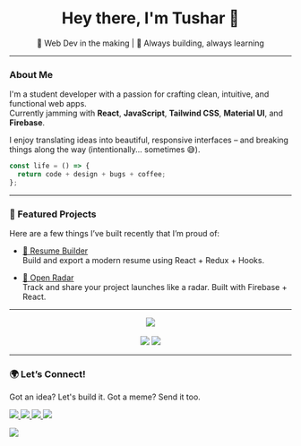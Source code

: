 

<h1 align="center">Hey there, I'm Tushar 👋</h1>

<p align="center">
  🚀 Web Dev in the making  | 🎯 Always building, always learning
</p>

---

### About Me

I'm a student developer with a passion for crafting clean, intuitive, and functional web apps.<br>
Currently jamming with **React**, **JavaScript**, **Tailwind CSS**, **Material UI**, and **Firebase**.

I enjoy translating ideas into beautiful, responsive interfaces – and breaking things along the way (intentionally... sometimes 😅).

```js
const life = () => {
  return code + design + bugs + coffee;
};
```

---

### 🚀 Featured Projects

Here are a few things I’ve built recently that I’m proud of:

- [🔧 Resume Builder](https://github.com/itsonlyTushar/Resume_Builder)  
  Build and export a modern resume using React + Redux + Hooks.

- [📍 Open Radar](https://github.com/itsonlyTushar/open-radar)  
  Track and share your project launches like a radar. Built with Firebase + React.

---

<div align="center">
  <img src="https://github-readme-streak-stats.herokuapp.com?user=itsonlyTushar&theme=react&hide_border=true&date_format=M%20j%5B%2C%20Y%5D" /><br/><br/>
  <img src="https://github-readme-stats.vercel.app/api?username=itsonlyTushar&show_icons=true&theme=react&hide_border=true" />
  <img src="https://github-readme-stats.vercel.app/api/top-langs/?username=itsonlyTushar&layout=compact&theme=react&hide_border=true" />
</div>

---

### 🌍 Let’s Connect!

Got an idea? Let's build it. Got a meme? Send it too.

<p align="left">
  <a href="https://x.com/ts28_7">
    <img src="https://img.shields.io/badge/X-1DA1F2?style=for-the-badge&logo=twitter&logoColor=white" />
  </a>
  <a href="https://www.instagram.com/tushar_28.7/">
    <img src="https://img.shields.io/badge/Instagram-E4405F?style=for-the-badge&logo=instagram&logoColor=white" />
  </a>
  <a href="https://www.linkedin.com/in/tushar-soni-b0426022b/">
    <img src="https://img.shields.io/badge/LinkedIn-0A66C2?style=for-the-badge&logo=linkedin&logoColor=white" />
  </a>
  <a href="https://portfolio-site-six-navy.vercel.app/">
    <img src="https://img.shields.io/badge/Portfolio-111111?style=for-the-badge&logo=vercel&logoColor=white" />
  </a>
</p>

![](https://komarev.com/ghpvc/?username=itsonlyTushar&color=gray)

